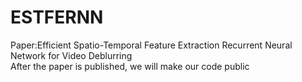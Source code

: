 # ESTFERNN
Paper:Efficient Spatio-Temporal Feature Extraction Recurrent Neural Network for Video Deblurring  
After the paper is published, we will make our code public
